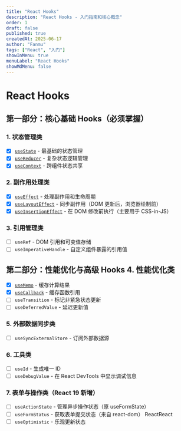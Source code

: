 ```yaml
---
title: "React Hooks"
description: "React Hooks - 入门指南和核心概念"
order: 1
draft: false
published: true
createdAt: 2025-06-17
author: "Fanmu"
tags: ["React", "入门"]
showInMenu: true
menuLabel: "React Hooks"
showMdMenu: false
---
```


# React Hooks

## 第一部分：核心基础 Hooks（必须掌握）

### 1. 状态管理类

- [x] [`useState`](/react/react-hooks/usestate) - 最基础的状态管理
- [x] [`useReducer`](/react/react-hooks/usereduce与usecontext) - 复杂状态逻辑管理
- [x] [`useContext`](/react/react-hooks/usereduce与usecontext) - 跨组件状态共享

### 2. 副作用处理类

- [x] [`useEffect`](/react/react-hooks/useeffect) - 处理副作用和生命周期
- [x] [`useLayoutEffect`](/react/react-hooks/uselayouteffect与useinsertioneffect) - 同步副作用（DOM 更新后，浏览器绘制前）
- [x] [`useInsertionEffect`](/react/react-hooks/uselayouteffect与useinsertioneffect) - 在 DOM 修改前执行（主要用于 CSS-in-JS）

### 3. 引用管理类

- [ ] `useRef` - DOM 引用和可变值存储
- [ ] `useImperativeHandle` - 自定义组件暴露的引用值

## 第二部分：性能优化与高级 Hooks 4. 性能优化类

- [x] [`useMemo`](/react/react-hooks/usememo与usecallback) - 缓存计算结果
- [x] [`useCallback`](/react/react-hooks/usememo与usecallback) - 缓存函数引用
- [ ] `useTransition` - 标记非紧急状态更新
- [ ] `useDeferredValue` - 延迟更新值

### 5. 外部数据同步类

- [ ] `useSyncExternalStore` - 订阅外部数据源

### 6. 工具类

- [ ] `useId` - 生成唯一 ID
- [ ] `useDebugValue` - 在 React DevTools 中显示调试信息

### 7. 表单与操作类（React 19 新增）

- [ ] `useActionState` - 管理异步操作状态（原 useFormState）
- [ ] `useFormStatus` - 获取表单提交状态（来自 react-dom） ReactReact
- [ ] `useOptimistic` - 乐观更新状态
